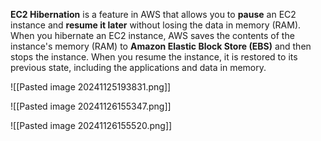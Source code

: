 
**EC2 Hibernation** is a feature in AWS that allows you to **pause** an EC2 instance and **resume it later** without losing the data in memory (RAM). When you hibernate an EC2 instance, AWS saves the contents of the instance's memory (RAM) to **Amazon Elastic Block Store (EBS)** and then stops the instance. When you resume the instance, it is restored to its previous state, including the applications and data in memory.

![[Pasted image 20241125193831.png]]


![[Pasted image 20241126155347.png]]
 
![[Pasted image 20241126155520.png]]

